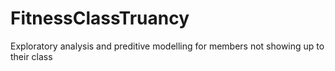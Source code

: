 # FitnessClassTruancy
 Exploratory analysis and preditive modelling for members not showing up to their class
